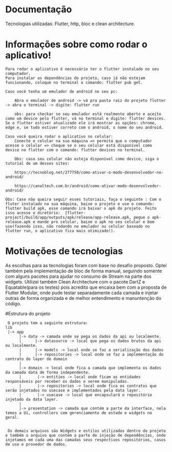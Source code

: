 # Documentação
Tecnologias utilizadas: Flutter, http, bloc e clean architecture.

# Informações sobre como rodar o aplicativo!
    Para rodar o aplicativo é necessário ter o flutter instalado no seu computador.
    Para instalar as dependências do projeto, caso já não estejam funcionando, coloque no terminal o comando: flutter pub get.
    
    Caso você tenha um emulador de android no seu pc:
        
        Abra o emulador de android -> vá pra pasta raiz do projeto flutter -> abra o terminal -> digite: flutter run

        obs: para checkar se seu emulador está realmente aberto e aceito como um device pelo flutter, vá no terminal e digite: flutter devices. Se o flutter estiver atualizado ele irá mostrar as opções: chrome, edge e, se tudo estiver correto com o android, o nome do seu android.

    Caso você queira rodar o aplicativo no celular:
        Conecte o celular na sua máquina => permita que o computador acesse o celular => cheque se o seu celular está disponível como device no flutter com o comando: flutter devices no terminal.

        Obs: caso seu celular não esteja disponível como device, siga o tutorial de um desses sites: 
        
        https://tecnoblog.net/277750/como-ativar-o-modo-desenvolvedor-no-android/ 

        https://canaltech.com.br/android/como-ativar-modo-desenvolvedor-android/

    Obs: Caso não queira seguir esses tutoriais, faça o seguinte : Com o fluter instalado na sua máquina, baixe o projeto e use o comando: flutter build apk, esse comando irá baixar o apk do projeto. Feito isso acesse o diretório:  [flutter-project]/build/app/outputs/apk/release/app-release.apk, pegue o apk-release.apk e mande pro celular, baixe o apk no seu celular e bom uso(fazendo isso, não rodando no emulador ou celular baseado no flutter run, o aplicativo fica mais otimizado!).
    
# Motivações de tecnologias
    
  As escolhas para as tecnologias foram com base no desafio proposto. Optei também pela implementação de bloc de forma manual, seguindo somente com alguns pacotes para ajudar no consumo de Stream na parte dos widgets. Utilizei também Clean Architecture com o pacote DartZ e Equatable(para os testes) pois acredito que encaixa bem com a proposta de Flutter Modular, onde pude testar separadamente cada camada e injetar outras de forma organizada e de melhor entendimento e manuntenção do código.
    
#Estrutura do projeto
   
    
    
     O projeto tem a seguinte estrutura:
    lib
     |-> app
          |-> data -> camada onde se pega os dados da api ou localmente.
          |      |-> datasource -> local que pega os dados brutos da api ou localmente.
          |      |-> models -> local onde se faz a serialização dos dados
          |      |-> repositories -> local onde se faz a implementação do contrato do layer de domain
          |   
          |-> domain -> local onde fica a camada que implementa os dados da camada data de forma independente.
          |       |-> entities -> local onde ficam as entidades responsáveis por receber os dados e serem manipuladas.
          |       |-> repositories -> local onde fica os contratos que serão injetados no usecase e implementados pela data layer.
          |       |-> usecase -> local que encapsulará o repositório injetado da data layer.
          |       
          |-> presentation -> camada que contém a parte da interface, nela temos a Ui, controllers com gerenciamento de estado e widgets no geral.
      
     
     Os demais arquivos são Widgets e estilos utilizados dentro do projeto e também o arquivo que contém a parte de injeção de dependências, onde injetamos em cada uma das camadas seus respectivos repositórios, casos de uso e provedor de dados.
